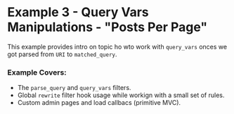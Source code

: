 # Example 3 - Query Vars Manipulations - "Posts Per Page"

This example provides intro on topic ho wto work with `query_vars`  onces we got parsed from `URI` to `matched_query`.

### Example Covers:
 * The `parse_query` and `query_vars` filters.
 * Global `rewrite` filter hook usage while workign with a small set of rules.
 * Custom admin pages and load callbacs (primitive MVC).


